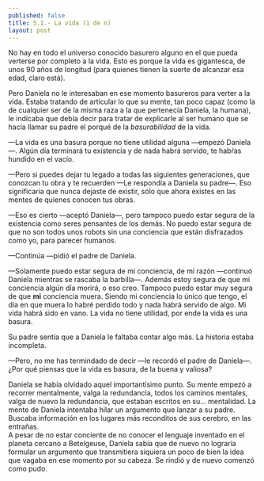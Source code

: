 ```yaml
---
published: false
title: 5.1.- La vida (1 de n)
layout: post
---
```

No hay en todo el universo conocido basurero alguno en el que pueda verterse por completo a la vida. Esto es porque la vida es gigantesca, de unos 90 años de longitud (para quienes tienen la suerte de alcanzar esa edad, claro está).

Pero Daniela no le interesaban en ese momento basureros para verter a la vida. Estaba tratando de articular lo que su mente, tan poco capaz (como la de cualquier ser de la misma raza a la que pertenecía Daniela, la humana), le indicaba que debía decir para tratar de explicarle al ser humano que se hacía llamar su padre el porqué de la _basurabilidad_ de la vida.

—La vida es una basura porque no tiene utilidad alguna —empezó Daniela—. Algún día terminará tu existencia y de nada habrá servido, te habŕas hundido en el vacío.

—Pero si puedes dejar tu legado a todas las siguientes generaciones, que conozcan tu obra y te recuerden —Le respondía a Daniela su padre—. Eso significaría que nunca dejaste de existir, sólo que ahora existes en las mentes de quienes conocen tus obras.

—Eso es cierto —aceptó Daniela—, pero tampoco puedo estar segura de la existencia como seres pensantes de los demás. No puedo estar segura de que no son todos unos robots sin una conciencia que están disfrazados como yo, para parecer humanos.

—Continúa —pidió el padre de Daniela.

—Solamente puedo estar segura de mi conciencia, de mi razón —continuó Daniela mientras se rascaba la barbilla—. Además estoy segura de que mi conciencia algún día morirá, o eso creo. Tampoco puedo estar muy segura de que **mi** conciencia muera. Siendo mi conciencia lo único que tengo, el día en que muera lo habré perdido todo y nada habrá servido de algo. Mi vida habrá sido en vano. La vida no tiene utilidad, por ende la vida es una basura.

Su padre sentía que a Daniela le faltaba contar algo más. La historia estaba incompleta.

—Pero, no me has termindado de decir —le recordó el padre de Daniela—. ¿Por qué piensas que la vida es basura, de la buena y valiosa?

Daniela se había olvidado aquel importantísimo punto. Su mente empezó a recorrer mentalmente, valga la redundancia, todos los caminos mentales, valga de nuevo la redundancia, que estaban escritos en su... mentalidad. La mente de Daniela intentaba hilar un argumento que lanzar a su padre. Buscaba información en los lugares más reconditos de sus cerebro, en las entrañas.  
A pesar de no estar conciente de no conocer el lenguaje inventado en el planeta cercano a Betelgeuse, Daniela sabía que de nuevo no lograría formular un argumento que transmitiera siquiera un poco de bien la idea que vagaba en ese momento por su cabeza. Se rindió y de nuevo comenzó como pudo.